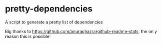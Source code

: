 # pretty-dependencies
A script to generate a pretty list of dependencies

Big thanks to https://github.com/anuraghazra/github-readme-stats, the only reason this is possible!
